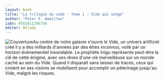 ```yaml
---
layout: book
title: "La trilogie du vide - Tome 1 : Vide qui songe"
author: "Peter F. Hamilton"
isbn: 9782811206758
editor: Milady
---
```


![Couverture](/img/9782811206758.jpg)Au centre de notre galaxie s'ouvre le Vide, un univers artificiel créé il y a des milliards d'années par des êtres inconnus, voilé par un horizon événementiel insondable. Le prophète Inigo représente peut-être la clé de cette énigme, avec ses rêves d'une vie merveilleuse sur un monde caché au sein du Vide. Quand il disparaît sans laisser de traces, ceux qui croient en ses visions se mobilisent pour accomplir un pèlerinage jusqu'au Vide, malgré les risques.